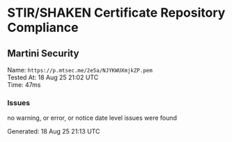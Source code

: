 # STIR/SHAKEN Certificate Repository Compliance

## Martini Security

Name: `https://p.mtsec.me/2e5a/NJYKWUXmjkZP.pem`\
Tested At: 18 Aug 25 21:02 UTC\
Time: 47ms

### Issues

no warning, or error, or notice date level issues were found

Generated: 18 Aug 25 21:13 UTC
